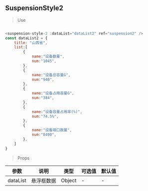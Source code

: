 ## SuspensionStyle2

> Use
```javascript

<suspension-style-2 :dataList="dataList2" ref="suspension2" />
const dataList2 = {
    title: "山西省",
    list:[
        {
            name:"设备数量",
            num:"1045",
        },
        {
            name:"设备总容量G",
            num:"940",
        },
        {
            name:"设备占用容量G",
            num:"384",
        },
        {
            name:"设备容量占用率(%)",
            num:"74.5%",
        },
        {
            name:"设备端口数量",
            num:"8490",
        },
    ]
}
```

> Props

参数|说明|类型|可选值|默认值
-|-|-|-|-
dataList|悬浮框数据|Object|-|-


